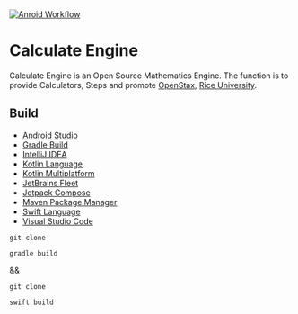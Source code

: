 [Android]: https://developer.android.com/studio

[Compose]: https://developer.android.com/jetpack/compose

[Fleet]: https://jetbrains.com/fleet/

[Gradle]: https://gradle.org/

[IDEA]: https://jetbrains.com/idea/

[KMP]: https://kotlinlang.org/docs/multiplatform.html

[Kotlin]: https://kotlinlang.org/

[Maven]: https://maven.apache.org/index.html

[Rice]: https://rice.edu

[Stax]: https://openstax.org

[Swift]: https://swift.org/

[VSCode]: https://code.visualstudio.com/docs

<a href="https://github.com/HyaenaTechnologies/calculate_engine_compose">
  <h1>
    <picture>
      <img src="https://github.com/HyaenaTechnologies/calculate_engine/blob/main/app/src/main/res/raw/hce_markdown.png" alt="">
    </picture>
  </h1>
</a>

[![Anroid Workflow](https://github.com/HyaenaTechnologies/calculate_engine/actions/workflows/android.yml/badge.svg)](https://github.com/HyaenaTechnologies/calculate_engine/actions/workflows/android.yml)

# Calculate Engine

Calculate Engine is an Open Source Mathematics Engine. The function is to provide Calculators, 
Steps and promote [OpenStax][Stax], [Rice University][Rice].

## Build

- [Android Studio][Android]
- [Gradle Build][Gradle]
- [IntelliJ IDEA][IDEA]
- [Kotlin Language][Kotlin]
- [Kotlin Multiplatform][KMP]
- [JetBrains Fleet][Fleet]
- [Jetpack Compose][Compose]
- [Maven Package Manager][Maven]
- [Swift Language][Swift]
- [Visual Studio Code][VSCode]

```shell
git clone

gradle build
```

&&

```shell
git clone

swift build
```
